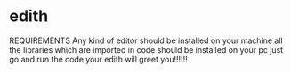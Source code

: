 # edith
REQUIREMENTS
Any kind of editor should be installed on your machine
all the libraries which are imported in code should be installed on your pc
just go and run the code your edith will greet you!!!!!!
